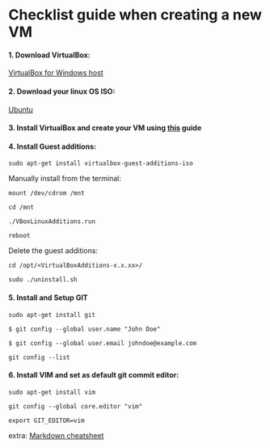 # Checklist guide when creating a new VM

#### 1. Download VirtualBox:
[VirtualBox for Windows host](download.virtualbox.org/virtualbox/5.2.0/VirtualBox-5.2.0-118431-Win.exe)

#### 2. Download your linux OS ISO:
[Ubuntu](https://www.ubuntu.com/download/desktop)

#### 3. Install VirtualBox and create your VM using [this](https://www.wikihow.com/Install-Ubuntu-on-VirtualBox) guide

#### 4. Install Guest additions:

`sudo apt-get install virtualbox-guest-additions-iso`

Manually install from the terminal:

`mount /dev/cdrom /mnt`

`cd /mnt`

`./VBoxLinuxAdditions.run`

`reboot`

Delete the guest additions:

`cd /opt/<VirtualBoxAdditions-x.x.xx>/`

`sudo ./uninstall.sh`

#### 5. Install and Setup **GIT**

`sudo apt-get install git`

`$ git config --global user.name "John Doe"`

`$ git config --global user.email johndoe@example.com`

`git config --list`

#### 6. Install VIM and set as default git commit editor:

`sudo apt-get install vim`

`git config --global core.editor "vim"`

`export GIT_EDITOR=vim`



extra: [Markdown cheatsheet](https://github.com/adam-p/markdown-here/wiki/Markdown-Cheatsheet)
